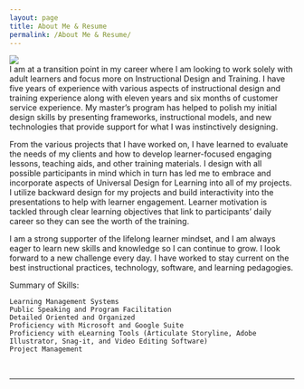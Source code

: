 ```yaml
---
layout: page
title: About Me & Resume
permalink: /About Me & Resume/
---
```


<img class="col one right" src="/img/prof_pic.jpg">

<br/>
I am at a transition point in my career where I am looking to work solely with adult learners and focus more on Instructional Design and Training. I have five years of experience with various aspects of instructional design and training experience along with eleven years and six months of customer service experience. My master’s program has helped to polish my initial design skills by presenting frameworks, instructional models, and new technologies that provide support for what I was instinctively designing.

From the various projects that I have worked on, I have learned to evaluate the needs of my clients and how to develop learner-focused engaging lessons, teaching aids, and other training materials. I design with all possible participants in mind which in turn has led me to embrace and incorporate aspects of Universal Design for Learning into all of my projects. I utilize backward design for my projects and build interactivity into the presentations to help with learner engagement. Learner motivation is tackled through clear learning objectives that link to participants’ daily career so they can see the worth of the training.

I am a strong supporter of the lifelong learner mindset, and I am always eager to learn new skills and knowledge so I can continue to grow. I look forward to a new challenge every day. I have worked to stay current on the best instructional practices, technology, software, and learning pedagogies.

Summary of Skills:

    Learning Management Systems
    Public Speaking and Program Facilitation
    Detailed Oriented and Organized
    Proficiency with Microsoft and Google Suite
    Proficiency with eLearning Tools (Articulate Storyline, Adobe Illustrator, Snag-it, and Video Editing Software)
    Project Management


<br/>
<hr/>
<br/>
<span class="contacticon center">
	<a href="mailto:you@example.com"><i class="fa fa-envelope-square"></i></a>
	<a href="https://www.linkedin.com" target="_blank"><i class="fa fa-linkedin-square"></i></a>
	
</span>

<div class="col three caption">
</div>

